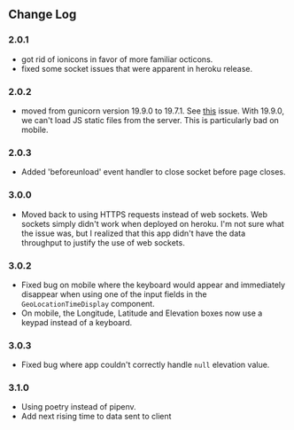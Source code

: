 ## Change Log

### 2.0.1

- got rid of ionicons in favor of more familiar octicons.
- fixed some socket issues that were apparent in heroku release.

### 2.0.2

- moved from gunicorn version 19.9.0 to 19.7.1. See [this](https://github.com/benoitc/gunicorn/issues/1797)
issue. With 19.9.0, we can't load JS static files from the server. This is
particularly bad on mobile.

### 2.0.3

- Added 'beforeunload' event handler to close socket before page closes.

### 3.0.0

- Moved back to using HTTPS requests instead of web sockets. Web sockets
simply didn't work when deployed on heroku. I'm not sure what the issue was,
but I realized that this app didn't have the data throughput to justify the
use of web sockets.

### 3.0.2

- Fixed bug on mobile where the keyboard would appear and immediately disappear when using one of the input fields in the `GeoLocationTimeDisplay` component.
- On mobile, the Longitude, Latitude and Elevation boxes now use a keypad instead of a keyboard.

### 3.0.3

- Fixed bug where app couldn't correctly handle `null` elevation value.

### 3.1.0

- Using poetry instead of pipenv.
- Add next rising time to data sent to client
